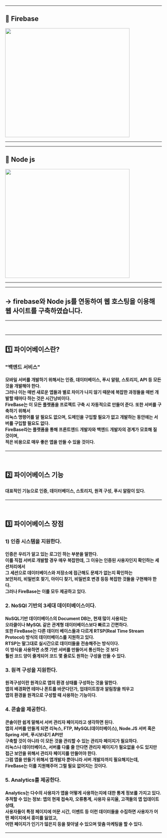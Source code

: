 <hr>

<p align="center">
<h2 align="left"> 📢 Firebase </h2>
<img src="https://user-images.githubusercontent.com/101113265/173866456-a51b6702-735a-4f4b-aa85-660c775d759e.JPG" width="400" height="350">
<hr>
<hr>
<p align="center">
<h2 align="left"> 📢 Node js </h2>
<img src="https://user-images.githubusercontent.com/101113265/173866851-18fe1a76-101c-49d5-82c5-deb0dd263ae9.JPG" width="400" height="350">
<hr>
<hr>
<h2> -> firebase와 Node js를 연동하여 웹 호스팅을 이용해 웹 사이트를 구축하였습니다. </h2>
<hr>
<br>
<hr>
<p align="center">
<h2 align="left"> 1️⃣ 파이어베이스란?</h2>

<h3 align="left"> "백엔드 서비스"<br></h3>
<h4 align="left"> 모바일 서버를 개발하기 위해서는 인증, 데이터베이스, 푸시 알람, 스토리지, API 등 모든 것을 개발해야 한다.<br> 
그러나 이는 매번 새로운 앱들과 별로 차이가 나지 않기 때문에 복잡한 과정들을 매번 개발할 때마다 하는 것은 시간낭비이다. <br>
FireBase는 이 모든 플렛폼을 프로젝트 구축 시 자동적으로 만들어 준다. 또한 서버를 구축하기 위해서<br>
리눅스 명령어를 알 필요도 없으며, 도메인을 구입할 필요가 없고 개발하는 동안에는 서버를 구입할 필요도 없다.<br>
FireBase라는 플랫폼을 통해 프론트엔드 개발자와 백엔드 개발자의 경계가 모호해 질 것이며,<br>
적은 비용으로 매우 좋은 앱을 만들 수 있을 것이다. </h4>

<hr>
<br/>

<p align="center">
<h2 align="left"> 2️⃣ 파이어베이스 기능 </h2>
<h4 align="left"> 대표적인 기능으로 인증, 데이터베이스, 스토리지, 원격 구성, 푸시 알람이 있다. </h4>
<hr>
<br/>

<p align="center">
<h2 align="left"> 3️⃣ 파이어베이스 장점 </h2>

<h3 align="left"> 1) 인증 시스템을 지원한다.</h3>
<h4 align="left"> 인증은 우리가 알고 있는 로그인 하는 부분을 말한다. <br>
이를 직접 서버로 개발할 경우 매우 복잡한데, 그 이유는 인증된 사용자인지 확인하는 세션처리에서<br>
그 세션으로 데이터베이스와 저장소에 접근해도 문제가 없는지 확인하는 <br> 
보안처리, 비밀번호 찾기, 아이디 찾기, 비밀번호 변경 등등 복잡한 것들을 구현해야 한다. <br>
그러나 FireBase는 이를 모두 제공하고 있다.<br></h4>

<h3 align="left"> 2. NoSQl 기반의 3세대 데이터베이스이다.</h3>
<h4 align="left"> NoSQL기반 데이터베이스의 Document DB는, 현재 많이 사용되는<br>
오라클이나 MySQL 같은 관계형 데이터베이스보다 빠르고 간편하다.<br>
또한 FireBase는 다른 데이터 베이스들과 다르게 RTSP(Real Time Stream Protocol) 방식의 데이터베이스를 지원하고 있다.<br>
RTSP는 말그대로 실시간으로 데이터들을 전송해주는 방식이다.<br>
이 방식을 사용하면 소켓 기반 서버를 만들어서 통신하는 것 보다<br>
훨씬 코드 양이 줄게되어 코드 몇 줄로도 원하는 구성을 만들 수 있다.<br></h4>

<h3 align="left"> 3. 원격 구성을 지원한다. </h3>
<h4 align="left"> 원격구성이란 원격으로 앱의 환경 상태를 구성하는 것을 말한다. <br>
앱의 배경화면 테마나 폰트를 바꾼다던가, 업데이트창과 알림창을 띄우고<br>
앱의 환경을 원격으로 구성할 때 사용하는 기능이다. <br></h4>

<h3 align="left"> 4. 콘솔을 제공한다. </h3>
<h4 align="left"> 콘솔이란 쉽게 말해서 서버 관리자 페이지라고 생각하면 된다.<br>
앱의 서버를 만들게 되면 리눅스, FTP, MySQL(데이터베이스), Node.JS 서버 혹은 Spring 서버, 푸시보내기 API만<br>
구축할 것이 아니라 이 모든 것을 관리할 수 있는 관리자 페이지가 필요하다.<br>
리눅스나 데이터베이스, 서버를 다룰 줄 안다면 관리자 페이지가 필요없을 수도 있지만<br>
접근 보안을 위해서 관리자 페이지를 만들어야 한다.<br>
그럼 앱을 만들기 위해서 앱개발자 뿐아니라 서버 개발자까지 필요해지는데,<br>
FireBase는 이를 지원해주어 그럴 필요 없어지는 것이다. <br></h4>

<h3 align="left"> 5. Analytics를 제공한다. </h3>
<h4 align="left"> Analytics는 다수의 사용자가 앱을 어떻게 사용하는지에 대한 통계 정보를 가지고 있다.<br>
추적할 수 있는 정보: 앱의 현재 접속자, 오류통계, 사용자 유지율, 고객들의 앱 업데이트 상태,<br>
사용자들이 특정 페이지에 머문 시간, 이벤트 등 이런 데이터들을 수집하면 사용자가 어떤 페이지에서 흥미를 잃었고,<br>
어떤 페이지가 인기가 많은지 등을 찾아낼 수 있으며 맞춤 마케팅을 할 수 있다. </h4>
<hr>
<br/>

